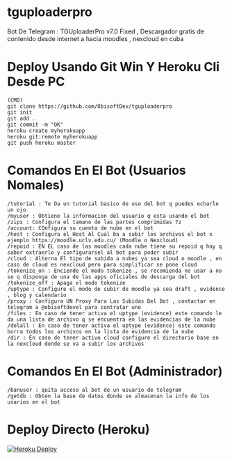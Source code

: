 # tguploaderpro
Bot De Telegram : TGUploaderPro v7.0 Fixed , Descargador gratis de contenido desde internet a hacia moodles , nexcloud en cuba

# Deploy Usando Git Win Y Heroku Cli Desde PC
```
(CMD)
git clone https://github.com/ObisoftDev/tguploaderpro 
git init
git add .
git commit -m "OK"
heroku create myherokuapp
heroku git:remote myherokuapp
git push heroku master
```

# Comandos En El Bot (Usuarios Nomales)
```/start : Inicar Bot , Te Da La INfo
/tutorial : Te Da un tutorial basico de uso del bot q puedes echarle un ojo
/myuser : Obtiene la informacion del usuario q esta usando el bot
/zips : Configura el tamano de las partes comprimidas 7z
/account: COnfigura su cuenta de nube en el bot
/host : Configura el Host Al Cual ba a subir los archivos el bot x ejemplo https://moodle.uclv.edu.cu/ (Moodle o Nexcloud)
/repoid : EN EL caso de las moodles cada nube tiene su repoid q hay q saber extraerlo y configurarsel al bot para poder subir
/cloud : Alterna El tipo de subida a nubes ya sea cloud o moodle , en caso de cloud es nexcloud pero para simplificar se pone cloud
/tokenize_on : Enciende el modo tokenize , se recomienda no usar a no se q disponga de una de las apps oficiales de descarga del bot 
/tokenize_off : Apaga el modo tokenize
/uptype : Configure el modo de subir de moodle ya sea draft , evidence , blog y calendario
/proxy : Configura UN Proxy Para Las Subidas Del Bot , contactar en telegram a @obisoftdevel para contratar uno
/files : En caso de tener activa el uptype (evidence) este comando le da una lista de archivo q se encuentra en las evidencias de la nube
/delall : En caso de tener activa el uptype (evidence) este comando borra todos los archivos en la lista de evidencia de la nube
/dir : En caso de tener activo cloud configure el directorio base en la nexcloud donde se va a subir los archivos
```

# Comandos En El Bot (Administrador) 
```/adduser : permite un usuario de telegram tener acceso al bot
/banuser : quita acceso al bot de un usuario de telegram
/getdb : Obten la base de datos donde se almacenan la info de los usarios en el bot
```
# Deploy Directo (Heroku)
[![Heroku Deploy](https://www.herokucdn.com/deploy/button.svg)](https://heroku.com/deploy?template=https://github.com/hollow-000/tguploader)
